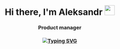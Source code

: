 <h1 align="center">Hi there, I'm <a [href="https://daniilshat.ru/" target="_blank"](https://t.me/archim_archim)>Aleksandr</a> 
<img src="https://github.com/blackcater/blackcater/raw/main/images/Hi.gif" height="32"/></h1>
<h3 align="center">Product manager</h3>
<h3 align="center"><a href="https://git.io/typing-svg"><img src="https://readme-typing-svg.herokuapp.com?font=Fira+Code&size=22&pause=1000&color=22F7EA&center=true&random=false&width=435&lines=Product+manager" alt="Typing SVG" /></a>
